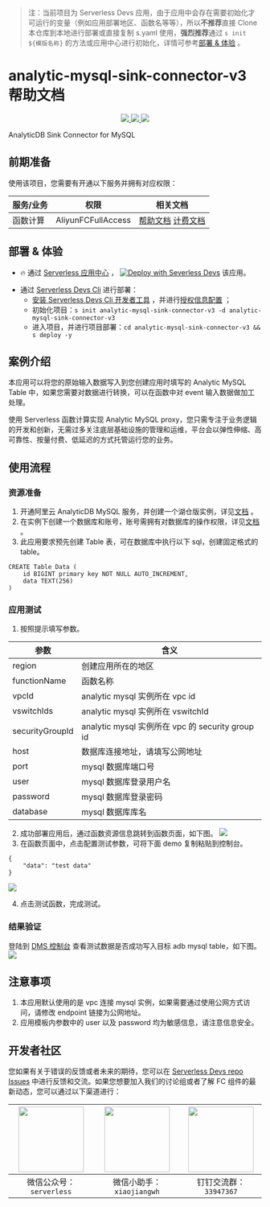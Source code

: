 
> 注：当前项目为 Serverless Devs 应用，由于应用中会存在需要初始化才可运行的变量（例如应用部署地区、函数名等等），所以**不推荐**直接 Clone 本仓库到本地进行部署或直接复制 s.yaml 使用，**强烈推荐**通过 `s init ${模版名称}` 的方法或应用中心进行初始化，详情可参考[部署 & 体验](#部署--体验) 。

# analytic-mysql-sink-connector-v3 帮助文档
<p align="center" class="flex justify-center">
    <a href="https://www.serverless-devs.com" class="ml-1">
    <img src="http://editor.devsapp.cn/icon?package=analytic-mysql-sink-connector-v3&type=packageType">
  </a>
  <a href="http://www.devsapp.cn/details.html?name=analytic-mysql-sink-connector-v3" class="ml-1">
    <img src="http://editor.devsapp.cn/icon?package=analytic-mysql-sink-connector-v3&type=packageVersion">
  </a>
  <a href="http://www.devsapp.cn/details.html?name=analytic-mysql-sink-connector-v3" class="ml-1">
    <img src="http://editor.devsapp.cn/icon?package=analytic-mysql-sink-connector-v3&type=packageDownload">
  </a>
</p>

<description>

AnalyticDB Sink Connector for MySQL

</description>

<codeUrl>



</codeUrl>
<preview>



</preview>


## 前期准备

使用该项目，您需要有开通以下服务并拥有对应权限：

<service>



| 服务/业务 |  权限  | 相关文档 |
| --- |  --- | --- |
| 函数计算 |  AliyunFCFullAccess | [帮助文档](https://help.aliyun.com/product/2508973.html) [计费文档](https://help.aliyun.com/document_detail/2512928.html) |

</service>

<remark>



</remark>

<disclaimers>



</disclaimers>

## 部署 & 体验

<appcenter>
   
- :fire: 通过 [Serverless 应用中心](https://fcnext.console.aliyun.com/applications/create?template=analytic-mysql-sink-connector-v3) ，
  [![Deploy with Severless Devs](https://img.alicdn.com/imgextra/i1/O1CN01w5RFbX1v45s8TIXPz_!!6000000006118-55-tps-95-28.svg)](https://fcnext.console.aliyun.com/applications/create?template=analytic-mysql-sink-connector-v3) 该应用。
   
</appcenter>
<deploy>
    
- 通过 [Serverless Devs Cli](https://www.serverless-devs.com/serverless-devs/install) 进行部署：
  - [安装 Serverless Devs Cli 开发者工具](https://www.serverless-devs.com/serverless-devs/install) ，并进行[授权信息配置](https://docs.serverless-devs.com/fc/config) ；
  - 初始化项目：`s init analytic-mysql-sink-connector-v3 -d analytic-mysql-sink-connector-v3`
  - 进入项目，并进行项目部署：`cd analytic-mysql-sink-connector-v3 && s deploy -y`
   
</deploy>

## 案例介绍

<appdetail id="flushContent">

本应用可以将您的原始输入数据写入到您创建应用时填写的 Analytic MySQL Table 中，如果您需要对数据进行转换，可以在函数中对 event 输入数据做加工处理。

使用 Serverless 函数计算实现 Analytic MySQL proxy，您只需专注于业务逻辑的开发和创新，无需过多关注底层基础设施的管理和运维，平台会以弹性伸缩、高可靠性、按量付费、低延迟的方式托管运行您的业务。

</appdetail>

## 使用流程

<usedetail id="flushContent">

### 资源准备
1. 开通阿里云 AnalyticDB MySQL 服务，并创建一个湖仓版实例，详见[文档](https://help.aliyun.com/zh/analyticdb-for-mysql/getting-started/use-analyticdb-for-mysql-data-lakehouse-edition-v3) 。
2. 在实例下创建一个数据库和账号，账号需拥有对数据库的操作权限，详见[文档](https://help.aliyun.com/zh/analyticdb-for-mysql/getting-started/create-a-database-account-for-a-lake-warehouse-cluster) 。
3. 此应用要求预先创建 Table 表，可在数据库中执行以下 sql，创建固定格式的 table。
```
CREATE Table Data (
    id BIGINT primary key NOT NULL AUTO_INCREMENT,
    data TEXT(256)
)
```

### 应用测试

1. 按照提示填写参数。

|参数|含义|
|----|----|
|region|创建应用所在的地区|
|functionName|函数名称|
|vpcId|analytic mysql 实例所在 vpc id|
|vswitchIds|analytic mysql 实例所在 vswitchId|
|securityGroupId|analytic mysql 实例所在 vpc 的 security group id|
|host|数据库连接地址，请填写公网地址|
|port|mysql 数据库端口号|
|user|mysql 数据库登录用户名|
|password|mysql 数据库登录密码|
|database|mysql 数据库库名|

2. 成功部署应用后，通过函数资源信息跳转到函数页面，如下图。
![](https://img.alicdn.com/imgextra/i1/O1CN01PoOArn1R8jbujAB0V_!!6000000002067-0-tps-935-903.jpg)
3. 在函数页面中，点击配置测试参数，可将下面 demo 复制粘贴到控制台。
```
{
    "data": "test data"
}
```
![](https://img.alicdn.com/imgextra/i4/O1CN01XFDXCZ1pppevcWpp6_!!6000000005410-0-tps-1169-816.jpg)

4. 点击测试函数，完成测试。

### 结果验证
登陆到 [DMS 控制台](https://dms.aliyun.com/) 查看测试数据是否成功写入目标 adb mysql table，如下图。
![](https://img.alicdn.com/imgextra/i1/O1CN01uRjYD51dii6wsOJL4_!!6000000003770-0-tps-974-692.jpg)




</usedetail>

## 注意事项

<matters id="flushContent">

1. 本应用默认使用的是 vpc 连接 mysql 实例，如果需要通过使用公网方式访问，请修改 endpoint 链接为公网地址。
2. 应用模板内参数中的 user 以及 password 均为敏感信息，请注意信息安全。


</matters>


<devgroup>


## 开发者社区

您如果有关于错误的反馈或者未来的期待，您可以在 [Serverless Devs repo Issues](https://github.com/serverless-devs/serverless-devs/issues) 中进行反馈和交流。如果您想要加入我们的讨论组或者了解 FC 组件的最新动态，您可以通过以下渠道进行：

<p align="center">  

| <img src="https://serverless-article-picture.oss-cn-hangzhou.aliyuncs.com/1635407298906_20211028074819117230.png" width="130px" > | <img src="https://serverless-article-picture.oss-cn-hangzhou.aliyuncs.com/1635407044136_20211028074404326599.png" width="130px" > | <img src="https://serverless-article-picture.oss-cn-hangzhou.aliyuncs.com/1635407252200_20211028074732517533.png" width="130px" > |
| --------------------------------------------------------------------------------------------------------------------------------- | --------------------------------------------------------------------------------------------------------------------------------- | --------------------------------------------------------------------------------------------------------------------------------- |
| <center>微信公众号：`serverless`</center>                                                                                         | <center>微信小助手：`xiaojiangwh`</center>                                                                                        | <center>钉钉交流群：`33947367`</center>                                                                                           |
</p>
</devgroup>
